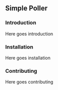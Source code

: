 ## Simple Poller

### Introduction

Here goes introduction

### Installation

Here goes installation

### Contributing

Here goes contributing




